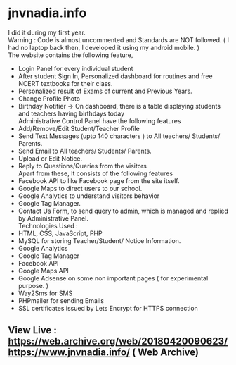 # jnvnadia.info

I did it during my first year.  
Warning : Code is almost uncommented and Standards are NOT followed.  ( I had no laptop back then, I developed it using my android mobile. )   
The website contains the following feature,   
- Login Panel for every individual student  
- After student Sign In, Personalized dashboard for routines and free NCERT textbooks for their class.  
- Personalized result of Exams of current and Previous Years.  
- Change Profile Photo  
- Birthday Notifier -> On dashboard, there is a table displaying students and teachers having birthdays today   
Administrative Control Panel have the following features  
- Add/Remove/Edit Student/Teacher Profile  
- Send Text Messages (upto 140 characters ) to All teachers/ Students/ Parents.  
- Send Email to All teachers/ Students/ Parents.  
- Upload or Edit Notice.  
- Reply to Questions/Queries from the visitors  
Apart from these, It consists of the following features  
- Facebook API to like Facebook page from the site itself.  
- Google Maps to direct users to our school.  
- Google Analytics to understand visitors behavior  
- Google Tag Manager.  
- Contact Us Form, to send query to admin, which is managed and replied by Administrative Panel.  
Technologies Used :   
- HTML, CSS, JavaScript, PHP  
- MySQL for storing Teacher/Student/ Notice Information.  
- Google Analytics  
- Google Tag Manager  
- Facebook API  
- Google Maps API  
- Google Adsense on some non important pages ( for experimental purpose. )  
- Way2Sms for SMS  
- PHPmailer for sending Emails  
- SSL certificates issued by Lets Encrypt for HTTPS connection  

## View Live : https://web.archive.org/web/20180420090623/https://www.jnvnadia.info/    ( Web Archive)
